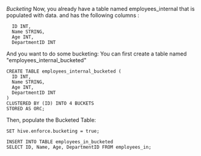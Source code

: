 *Bucketing*
Now, you already have a table named employees_internal that is populated with data. and has the following columns :
```
  ID INT,
  Name STRING,
  Age INT,
  DepartmentID INT
```

And you want to do some bucketing:
You can first create a table named "employees_internal_bucketed"
```
CREATE TABLE employees_internal_bucketed (
  ID INT,
  Name STRING,
  Age INT,
  DepartmentID INT
)
CLUSTERED BY (ID) INTO 4 BUCKETS
STORED AS ORC;
```

Then, populate the Bucketed Table:
```
SET hive.enforce.bucketing = true;

INSERT INTO TABLE employees_in_bucketed
SELECT ID, Name, Age, DepartmentID FROM employees_in;
```